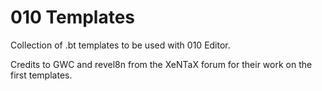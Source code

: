 # 010 Templates

Collection of .bt templates to be used with 010 Editor.

Credits to GWC and revel8n from the XeNTaX forum for their work on the first templates.